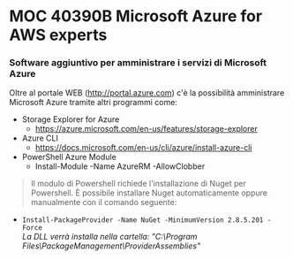 # MOC 40390B Microsoft Azure for AWS experts

### Software aggiuntivo per amministrare i servizi di Microsoft Azure

Oltre al portale WEB (http://portal.azure.com) c'è la possibilità amministrare  Microsoft Azure tramite altri programmi come: 

 - Storage Explorer for Azure
   - https://azure.microsoft.com/en-us/features/storage-explorer
 - Azure CLI
   - https://docs.microsoft.com/en-us/cli/azure/install-azure-cli
 - PowerShell Azure Module
   - Install-Module -Name AzureRM -AllowClobber

> Il modulo di Powershell richiede l'installazione di Nuget per Powershell. È possibile installare Nuget automaticamente oppure manualmente con il comando seguente:  
- `Install-PackageProvider -Name NuGet -MinimumVersion 2.8.5.201 -Force`  
_La DLL verrà installa nella cartella: "C:\Program Files\PackageManagement\ProviderAssemblies"_

